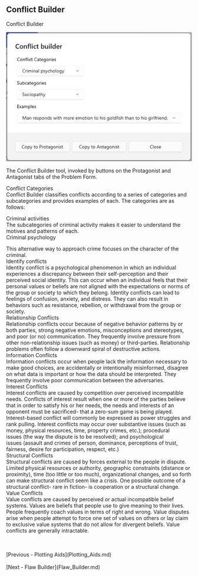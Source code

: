 ## Conflict Builder ##
Conflict Builder <br/>


![](ConflictBuilderDialog.png)


The Conflict Builder tool, invoked by buttons on the Protagonist and Antagonist tabs of the Problem Form. <br/>

Conflict Categories <br/>
Conflict Builder classifies conflicts according to a series of categories and subcategories and provides examples of each. The categories are as follows: <br/>

Criminal activities <br/>
The subcategories of criminal activity makes it easier to understand the motives and patterns of each. <br/>
Criminal psychology <br/>

This alternative way to approach crime focuses on the character of the criminal. <br/>
Identify conflicts <br/>
Identity conflict is a psychological phenomenon in which an individual experiences a discrepancy between their self-perception and their perceived social identity. This can occur when an individual feels that their personal values or beliefs are not aligned with the expectations or norms of the group or society to which they belong. Identity conflicts can lead to feelings of confusion, anxiety, and distress. They can also result in behaviors such as resistance, rebellion, or withdrawal from the group or society. <br/>
Relationship Conflicts <br/>
Relationship conflicts occur because of negative behavior patterns by or both parties,  strong negative emotions, misconceptions and stereotypes, and poor (or no) communication. They frequently involve pressure from other non-relationship issues (such as money) or third-parties. Relationship problems often follow a downward spiral of destructive actions.  <br/>
Information Conflicts <br/>
Information conflicts occur when people lack the information necessary to make good choices, are accidentally or intentionally misinformed, disagree on what data is important or how the data  should be interpreted. They frequently involve poor communication between the adversaries. <br/>
Interest Conflicts <br/>
Interest conflicts are caused by competition over perceived incompatible needs. Conflicts of interest result when one or more of the parties believe that in order to satisfy his or her needs, the needs and interests of an opponent must be sacrificed- that a zero-sum game is being played. Interest-based conflict will commonly be expressed as power struggles and rank pulling. Interest conflicts may occur over substantive issues (such as money, physical resources, time, property crimes, etc.); procedural issues (the way the dispute is to be resolved); and psychological issues (assault and crimes of person, dominance, perceptions of trust, fairness, desire for participation, respect, etc.) <br/>
Structural Conflicts <br/>
Structural conflicts are caused by forces external to the people in dispute. Limited physical resources or authority, geographic constraints (distance or proximity), time (too little or too much), organizational changes, and so forth can make structural conflict seem like a crisis. One possible outcome of a structural conflict- rare in fiction- is cooperation or a structural change.  <br/>
Value Conflicts <br/>
Value conflicts are caused by perceived or actual incompatible belief systems. Values are beliefs that people use to give meaning to their lives. People frequently coach values in terms of right and wrong. Value disputes arise when people attempt to force one set of values on others or lay claim to exclusive value systems that do not allow for divergent beliefs. Value conflicts are generally intractable. <br/>


 <br/>
 <br/>
[Previous - Plotting Aids](Plotting_Aids.md) <br/>
 <br/>
[Next - Flaw Builder](Flaw_Builder.md) <br/>
 <br/>
